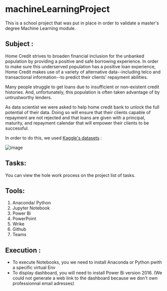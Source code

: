 # machineLearningProject

 This is a school project that was put in place in order to validate a master's degree Machine Learning module.

## Subject :

Home Credit strives to broaden financial inclusion for the unbanked population by providing a positive and safe borrowing experience. In order to make sure this underserved population has a positive loan experience, Home Credit makes use of a variety of alternative data--including telco and transactional information--to predict their clients' repayment abilities. 

Many people struggle to get loans due to insufficient or non-existent credit histories. And, unfortunately, this population is often taken advantage of by untrustworthy lenders.
 
As data scientist we were asked to help home credit bank to unlock the full potential of their data. Doing so will ensure that their clients capable of repayment are not rejected and that loans are given with a principal, maturity, and repayment calendar that will empower their clients to be successful.

In order to do this, we used  [Kaggle's datasets](https://www.kaggle.com/c/home-credit-default-risk/data?select=previous_application.csv) : 

![image](https://user-images.githubusercontent.com/69649928/150505992-d2eb6507-4fc3-4ba2-81a5-6e15dac3ed6b.png)

## Tasks:

You can view the hole work process on the project list of tasks.

## Tools:

1. Anaconda/ Python
2. Jupyter Notebook
3. Power Bi
4. PowerPoint
5. Wrike
6. Github
7. Teams

## Execution :
* To execute Notebooks, you we need to install Anaconda or Python pwith a specific virtual Env
* To display dashboard, you will need to install Power Bi version 2016. (We could not generate a web link to the dashboard because we don't own professionnal email adresses)
